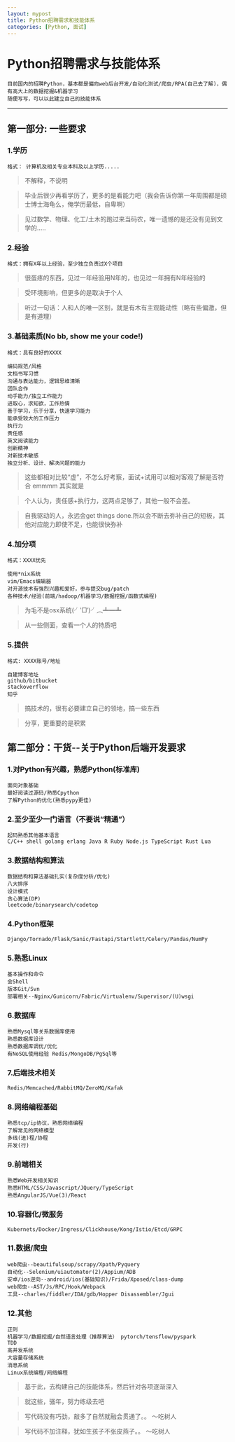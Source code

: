 ```yaml
---
layout: mypost
title: Python招聘需求和技能体系
categories: [Python, 面试]
---
```


# Python招聘需求与技能体系
    目前国内的招聘Python，基本都是偏向web后台开发/自动化测试/爬虫/RPA(自己去了解)，偶有高大上的数据挖掘&机器学习
    随便写写，可以以此建立自己的技能体系

------------------------

## 第一部分: 一些要求

### 1.学历

```
格式： 计算机及相关专业本科及以上学历.....
```

> 不解释，不说明

> 毕业后很少再看学历了，更多的是看能力吧（我会告诉你第一年周围都是硕士博士海龟么，俺学历最低，自卑啊）

> 见过数学、物理、化工/土木的跑过来当码农，唯一遗憾的是还没有见到文学的…..

### 2.经验

```
格式：拥有X年以上经验，至少独立负责过X个项目
```

> 很蛋疼的东西，见过一年经验用N年的，也见过一年拥有N年经验的

> 受环境影响，但更多的是取决于个人

> 听过一句话：人和人的唯一区别，就是有木有主观能动性（略有些偏激，但是有道理）


### 3.基础素质(No bb, show me your code!)

```
格式：具有良好的XXXX

编码规范/风格
文档书写习惯
沟通与表达能力，逻辑思维清晰
团队合作
动手能力/独立工作能力
进取心，求知欲，工作热情
善于学习，乐于分享，快速学习能力
能承受较大的工作压力
执行力
责任感
英文阅读能力
创新精神
对新技术敏感
独立分析、设计、解决问题的能力
```

> 这些都相对比较“虚”，不怎么好考察，面试+试用可以相对客观了解是否符合 emmmm 其实就是

> 个人认为，责任感+执行力，这两点足够了，其他一般不会差。

> 自我驱动的人，永远会get things done.所以会不断去弥补自己的短板，其他对应能力即使不足，也能很快弥补


### 4.加分项

```
格式：XXXX优先

使用*nix系统
vim/Emacs编辑器
对开源技术有强烈兴趣和爱好，参与提交bug/patch
各种技术/经验(前端/hadoop/机器学习/数据挖掘/函数式编程)
```

> 为毛不是osx系统(╯‵□′)╯︵┻━┻

> 从一些侧面，查看一个人的特质吧

### 5.提供

```
格式: XXXX账号/地址

自建博客地址
github/bitbucket
stackoverflow
知乎
```

> 搞技术的，很有必要建立自己的领地，搞一些东西 

> 分享，更重要的是积累


## 第二部分：干货--关于Python后端开发要求

### 1.对Python有兴趣，熟悉Python(标准库)

```
面向对象基础
最好阅读过源码/熟悉Cpython
了解Python的优化(熟悉pypy更佳)
```

### 2.至少至少一门语言（不要说“精通”）

```
起码熟悉其他基本语言
C/C++ shell golang erlang Java R Ruby Node.js TypeScript Rust Lua
```

### 3.数据结构和算法

```
数据结构和算法基础扎实(复杂度分析/优化)
八大排序
设计模式
贪心算法(DP)
leetcode/binarysearch/codetop
```

### 4.Python框架

```
Django/Tornado/Flask/Sanic/Fastapi/Startlett/Celery/Pandas/NumPy
```

### 5.熟悉Linux

```
基本操作和命令
会Shell
版本Git/Svn
部署相关--Nginx/Gunicorn/Fabric/Virtualenv/Supervisor/(U)wsgi
```

### 6.数据库

```
熟悉Mysql等关系数据库使用
熟悉数据库设计
熟悉数据库调优/优化
有NoSQL使用经验 Redis/MongoDB/PgSql等
```

### 7.后端技术相关

```
Redis/Memcached/RabbitMQ/ZeroMQ/Kafak
```

### 8.网络编程基础

```
熟悉tcp/ip协议，熟悉网络编程
了解常见的网络模型
多线(进)程/协程
并发(行)
```

### 9.前端相关

```
熟悉Web开发相关知识
熟悉HTML/CSS/Javascript/JQuery/TypeScript
熟悉AngularJS/Vue(3)/React
```

### 10.容器化/微服务

```
Kubernets/Docker/Ingress/Clickhouse/Kong/Istio/Etcd/GRPC
```

### 11.数据/爬虫

```
web爬虫--beautifulsoup/scrapy/Xpath/Pyquery
自动化--Selenium/uiautomator(2)/Appium/ADB
安卓/ios逆向--android/ios(基础知识)/Frida/Xposed/class-dump
web爬虫--AST/Js/RPC/Hook/Webpack
工具--charles/fiddler/IDA/gdb/Hopper Disassembler/Jgui
```

### 12.其他

```
正则
机器学习/数据挖掘/自然语言处理（推荐算法） pytorch/tensflow/pyspark
TDD
高并发系统
大容量存储系统
消息系统
Linux系统编程/网络编程
```

> 基于此，去构建自己的技能体系，然后针对各项逐渐深入

> 就这些，骚年，努力练级去吧

> 写代码没有巧劲，敲多了自然就融会贯通了。。      ～吃树人
 
> 写代码不加注释，犹如生孩子不张皮燕子。。        ～吃树人
